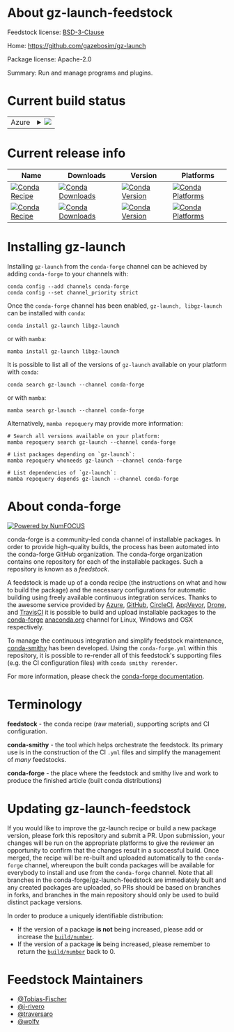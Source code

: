 About gz-launch-feedstock
=========================

Feedstock license: [BSD-3-Clause](https://github.com/conda-forge/gz-launch-feedstock/blob/main/LICENSE.txt)

Home: https://github.com/gazebosim/gz-launch

Package license: Apache-2.0

Summary: Run and manage programs and plugins.

Current build status
====================


<table>
    
  <tr>
    <td>Azure</td>
    <td>
      <details>
        <summary>
          <a href="https://dev.azure.com/conda-forge/feedstock-builds/_build/latest?definitionId=17797&branchName=main">
            <img src="https://dev.azure.com/conda-forge/feedstock-builds/_apis/build/status/gz-launch-feedstock?branchName=main">
          </a>
        </summary>
        <table>
          <thead><tr><th>Variant</th><th>Status</th></tr></thead>
          <tbody><tr>
              <td>linux_64</td>
              <td>
                <a href="https://dev.azure.com/conda-forge/feedstock-builds/_build/latest?definitionId=17797&branchName=main">
                  <img src="https://dev.azure.com/conda-forge/feedstock-builds/_apis/build/status/gz-launch-feedstock?branchName=main&jobName=linux&configuration=linux%20linux_64_" alt="variant">
                </a>
              </td>
            </tr><tr>
              <td>linux_aarch64</td>
              <td>
                <a href="https://dev.azure.com/conda-forge/feedstock-builds/_build/latest?definitionId=17797&branchName=main">
                  <img src="https://dev.azure.com/conda-forge/feedstock-builds/_apis/build/status/gz-launch-feedstock?branchName=main&jobName=linux&configuration=linux%20linux_aarch64_" alt="variant">
                </a>
              </td>
            </tr><tr>
              <td>osx_64</td>
              <td>
                <a href="https://dev.azure.com/conda-forge/feedstock-builds/_build/latest?definitionId=17797&branchName=main">
                  <img src="https://dev.azure.com/conda-forge/feedstock-builds/_apis/build/status/gz-launch-feedstock?branchName=main&jobName=osx&configuration=osx%20osx_64_" alt="variant">
                </a>
              </td>
            </tr><tr>
              <td>osx_arm64</td>
              <td>
                <a href="https://dev.azure.com/conda-forge/feedstock-builds/_build/latest?definitionId=17797&branchName=main">
                  <img src="https://dev.azure.com/conda-forge/feedstock-builds/_apis/build/status/gz-launch-feedstock?branchName=main&jobName=osx&configuration=osx%20osx_arm64_" alt="variant">
                </a>
              </td>
            </tr><tr>
              <td>win_64</td>
              <td>
                <a href="https://dev.azure.com/conda-forge/feedstock-builds/_build/latest?definitionId=17797&branchName=main">
                  <img src="https://dev.azure.com/conda-forge/feedstock-builds/_apis/build/status/gz-launch-feedstock?branchName=main&jobName=win&configuration=win%20win_64_" alt="variant">
                </a>
              </td>
            </tr>
          </tbody>
        </table>
      </details>
    </td>
  </tr>
</table>

Current release info
====================

| Name | Downloads | Version | Platforms |
| --- | --- | --- | --- |
| [![Conda Recipe](https://img.shields.io/badge/recipe-gz--launch-green.svg)](https://anaconda.org/conda-forge/gz-launch) | [![Conda Downloads](https://img.shields.io/conda/dn/conda-forge/gz-launch.svg)](https://anaconda.org/conda-forge/gz-launch) | [![Conda Version](https://img.shields.io/conda/vn/conda-forge/gz-launch.svg)](https://anaconda.org/conda-forge/gz-launch) | [![Conda Platforms](https://img.shields.io/conda/pn/conda-forge/gz-launch.svg)](https://anaconda.org/conda-forge/gz-launch) |
| [![Conda Recipe](https://img.shields.io/badge/recipe-libgz--launch-green.svg)](https://anaconda.org/conda-forge/libgz-launch) | [![Conda Downloads](https://img.shields.io/conda/dn/conda-forge/libgz-launch.svg)](https://anaconda.org/conda-forge/libgz-launch) | [![Conda Version](https://img.shields.io/conda/vn/conda-forge/libgz-launch.svg)](https://anaconda.org/conda-forge/libgz-launch) | [![Conda Platforms](https://img.shields.io/conda/pn/conda-forge/libgz-launch.svg)](https://anaconda.org/conda-forge/libgz-launch) |

Installing gz-launch
====================

Installing `gz-launch` from the `conda-forge` channel can be achieved by adding `conda-forge` to your channels with:

```
conda config --add channels conda-forge
conda config --set channel_priority strict
```

Once the `conda-forge` channel has been enabled, `gz-launch, libgz-launch` can be installed with `conda`:

```
conda install gz-launch libgz-launch
```

or with `mamba`:

```
mamba install gz-launch libgz-launch
```

It is possible to list all of the versions of `gz-launch` available on your platform with `conda`:

```
conda search gz-launch --channel conda-forge
```

or with `mamba`:

```
mamba search gz-launch --channel conda-forge
```

Alternatively, `mamba repoquery` may provide more information:

```
# Search all versions available on your platform:
mamba repoquery search gz-launch --channel conda-forge

# List packages depending on `gz-launch`:
mamba repoquery whoneeds gz-launch --channel conda-forge

# List dependencies of `gz-launch`:
mamba repoquery depends gz-launch --channel conda-forge
```


About conda-forge
=================

[![Powered by
NumFOCUS](https://img.shields.io/badge/powered%20by-NumFOCUS-orange.svg?style=flat&colorA=E1523D&colorB=007D8A)](https://numfocus.org)

conda-forge is a community-led conda channel of installable packages.
In order to provide high-quality builds, the process has been automated into the
conda-forge GitHub organization. The conda-forge organization contains one repository
for each of the installable packages. Such a repository is known as a *feedstock*.

A feedstock is made up of a conda recipe (the instructions on what and how to build
the package) and the necessary configurations for automatic building using freely
available continuous integration services. Thanks to the awesome service provided by
[Azure](https://azure.microsoft.com/en-us/services/devops/), [GitHub](https://github.com/),
[CircleCI](https://circleci.com/), [AppVeyor](https://www.appveyor.com/),
[Drone](https://cloud.drone.io/welcome), and [TravisCI](https://travis-ci.com/)
it is possible to build and upload installable packages to the
[conda-forge](https://anaconda.org/conda-forge) [anaconda.org](https://anaconda.org/)
channel for Linux, Windows and OSX respectively.

To manage the continuous integration and simplify feedstock maintenance,
[conda-smithy](https://github.com/conda-forge/conda-smithy) has been developed.
Using the ``conda-forge.yml`` within this repository, it is possible to re-render all of
this feedstock's supporting files (e.g. the CI configuration files) with ``conda smithy rerender``.

For more information, please check the [conda-forge documentation](https://conda-forge.org/docs/).

Terminology
===========

**feedstock** - the conda recipe (raw material), supporting scripts and CI configuration.

**conda-smithy** - the tool which helps orchestrate the feedstock.
                   Its primary use is in the construction of the CI ``.yml`` files
                   and simplify the management of *many* feedstocks.

**conda-forge** - the place where the feedstock and smithy live and work to
                  produce the finished article (built conda distributions)


Updating gz-launch-feedstock
============================

If you would like to improve the gz-launch recipe or build a new
package version, please fork this repository and submit a PR. Upon submission,
your changes will be run on the appropriate platforms to give the reviewer an
opportunity to confirm that the changes result in a successful build. Once
merged, the recipe will be re-built and uploaded automatically to the
`conda-forge` channel, whereupon the built conda packages will be available for
everybody to install and use from the `conda-forge` channel.
Note that all branches in the conda-forge/gz-launch-feedstock are
immediately built and any created packages are uploaded, so PRs should be based
on branches in forks, and branches in the main repository should only be used to
build distinct package versions.

In order to produce a uniquely identifiable distribution:
 * If the version of a package **is not** being increased, please add or increase
   the [``build/number``](https://docs.conda.io/projects/conda-build/en/latest/resources/define-metadata.html#build-number-and-string).
 * If the version of a package **is** being increased, please remember to return
   the [``build/number``](https://docs.conda.io/projects/conda-build/en/latest/resources/define-metadata.html#build-number-and-string)
   back to 0.

Feedstock Maintainers
=====================

* [@Tobias-Fischer](https://github.com/Tobias-Fischer/)
* [@j-rivero](https://github.com/j-rivero/)
* [@traversaro](https://github.com/traversaro/)
* [@wolfv](https://github.com/wolfv/)

